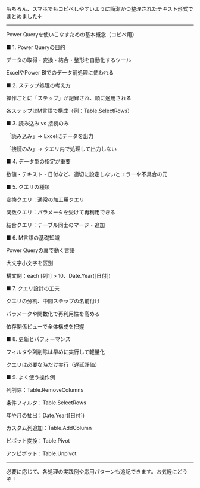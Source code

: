 もちろん、スマホでもコピペしやすいように簡潔かつ整理されたテキスト形式でまとめました↓


---

Power Queryを使いこなすための基本概念（コピペ用）

■ 1. Power Queryの目的

データの取得・変換・結合・整形を自動化するツール

ExcelやPower BIでのデータ前処理に使われる


■ 2. ステップ処理の考え方

操作ごとに「ステップ」が記録され、順に適用される

各ステップはM言語で構成（例：Table.SelectRows）


■ 3. 読み込み vs 接続のみ

「読み込み」→ Excelにデータを出力

「接続のみ」→ クエリ内で処理して出力しない


■ 4. データ型の指定が重要

数値・テキスト・日付など、適切に設定しないとエラーや不具合の元


■ 5. クエリの種類

変換クエリ：通常の加工用クエリ

関数クエリ：パラメータを受けて再利用できる

結合クエリ：テーブル同士のマージ・追加


■ 6. M言語の基礎知識

Power Queryの裏で動く言語

大文字小文字を区別

構文例：each [列1] > 10、Date.Year([日付])


■ 7. クエリ設計の工夫

クエリの分割、中間ステップの名前付け

パラメータや関数化で再利用性を高める

依存関係ビューで全体構成を把握


■ 8. 更新とパフォーマンス

フィルタや列削除は早めに実行して軽量化

クエリは必要な時だけ実行（遅延評価）


■ 9. よく使う操作例

列削除：Table.RemoveColumns

条件フィルタ：Table.SelectRows

年や月の抽出：Date.Year([日付])

カスタム列追加：Table.AddColumn

ピボット変換：Table.Pivot

アンピボット：Table.Unpivot



---

必要に応じて、各処理の実践例や応用パターンも追記できます。お気軽にどうぞ！

